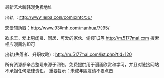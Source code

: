 最新艺术新韩漫免费地址

出轨 ：http://www.leiba.com/comicinfo/50/ 

恋爱辅助器：http://www.930mh.com/manhua/7995/

欲求王、爱上男闺蜜、同居、可爱的家伙、偷窥1,2等 http://m.5177mai.com 搜索相应漫画名即可

出轨(失落者、升职攻略)：http://m.5177mai.com/list.php?tid=120

所有资源都辛苦整理来源于网络，免费提供用于漫画欣赏和学习，并且对链接网站不承担任何法律责任。
重要提示：未成年朋友请不要点击
